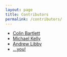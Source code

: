 ```yaml
---
layout: page
title: Contributors
permalink: /contributors/
---
```


* [Colin Bartlett](https://colinabartlett.com)
* [Michael Kelly](https://thebadmonkeydev.github.io)
* [Andrew Libby](https://github.com/alibby)
* [...you!](https://github.com/cbartlett/vimtricks)
